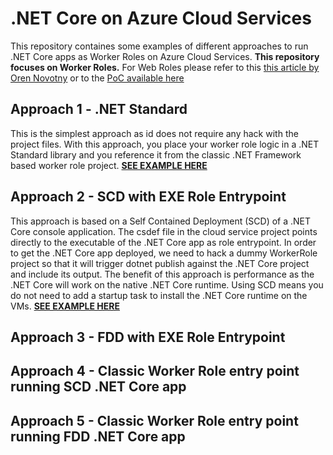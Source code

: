 # .NET Core on Azure Cloud Services
This repository containes some examples of different approaches to run .NET Core apps as Worker Roles on Azure Cloud Services.
**This repository focuses on Worker Roles.** For Web Roles please refer to this [this article by Oren Novotny](https://oren.codes/2017/10/16/using-asp-net-core-with-azure-cloud-services/ "this article by Oren Novotny")  or to the [PoC available here](https://github.com/ACsharp/NetCoreWS/tree/master/NetCoreOnCloudServices  "PoC available here") 

## Approach 1 - .NET Standard
This is the simplest approach as id does not require any hack with the project files.
With this approach, you place your worker role logic in a .NET Standard library and you reference it from the classic .NET Framework based worker role project.
**[SEE EXAMPLE HERE](NetStandardApproach "See example here")**
## Approach 2 - SCD with EXE Role Entrypoint
This approach is based on a Self Contained Deployment (SCD) of a .NET Core console application. The csdef file in the cloud service project points directly to the executable of the .NET Core app as role entrypoint.
In order to get the .NET Core app deployed, we need to hack a dummy WorkerRole project so that it will trigger dotnet publish against the .NET Core project and include its output.
The benefit of this approach is performance as the .NET Core will work on the native .NET Core runtime. Using SCD means you do not need to add a startup task to install the .NET Core runtime on the VMs.
**[SEE EXAMPLE HERE](ScdWithExeEntrypointApproach  "See example here")**
## Approach 3 - FDD with EXE Role Entrypoint
## Approach 4 - Classic Worker Role entry point running SCD .NET Core app
## Approach 5 - Classic Worker Role entry point running FDD .NET Core app
